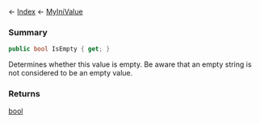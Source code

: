 ← [Index](Api-Index) ← [MyIniValue](VRage.Game.ModAPI.Ingame.Utilities.MyIniValue)

### Summary

```csharp
public bool IsEmpty { get; }
```

Determines whether this value is empty. Be aware that an empty string is not considered to be an empty value.

### Returns

[bool](System.Boolean)

